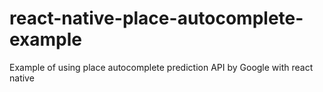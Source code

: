 # react-native-place-autocomplete-example
Example of using place autocomplete prediction API by Google with react native
